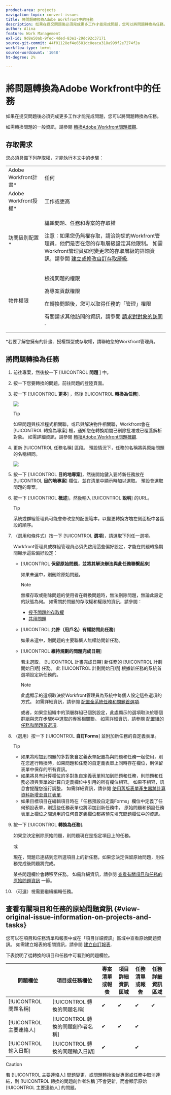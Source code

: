 ```yaml
---
product-area: projects
navigation-topic: convert-issues
title: 將問題轉換為Adobe Workfront中的任務
description: 如果在提交問題後必須完成更多工作才能完成問題，您可以將問題轉換為任務。
author: Alina
feature: Work Management
exl-id: 9d8e50ab-9fed-4ded-83e1-29dc92c37171
source-git-commit: 44f01128ef4e6581dc8eaca318a999f2e7274f2a
workflow-type: tm+mt
source-wordcount: '1048'
ht-degree: 2%

---
```


# 將問題轉換為Adobe Workfront中的任務

如果在提交問題後必須完成更多工作才能完成問題，您可以將問題轉換為任務。

如需轉換問題的一般資訊，請參閱 [轉換Adobe Workfront問題概觀](../../../manage-work/issues/convert-issues/convert-issues.md).

## 存取需求

您必須具備下列存取權，才能執行本文中的步驟：

<table style="table-layout:auto"> 
 <col> 
 <col> 
 <tbody> 
  <tr> 
   <td role="rowheader">Adobe Workfront計畫*</td> 
   <td> <p>任何</p> </td> 
  </tr> 
  <tr> 
   <td role="rowheader">Adobe Workfront授權*</td> 
   <td> <p>工作或更高</p> </td> 
  </tr> 
  <tr> 
   <td role="rowheader">訪問級別配置*</td> 
   <td> <p>編輯問題、任務和專案的存取權</p> <p>注意：如果您仍無權存取，請洽詢您的Workfront管理員，他們是否在您的存取層級設定其他限制。 如需Workfront管理員如何變更您的存取層級的詳細資訊，請參閱 <a href="../../../administration-and-setup/add-users/configure-and-grant-access/create-modify-access-levels.md" class="MCXref xref">建立或修改自訂存取層級</a>.</p> </td> 
  </tr> 
  <tr> 
   <td role="rowheader">物件權限</td> 
   <td> <p>檢視問題的權限</p> <p>為專案貢獻權限</p> <p>在轉換問題後，您可以取得任務的「管理」權限</p> <p>有關請求其他訪問的資訊，請參閱 <a href="../../../workfront-basics/grant-and-request-access-to-objects/request-access.md" class="MCXref xref">請求對對象的訪問 </a>.</p> </td> 
  </tr> 
 </tbody> 
</table>

*若要了解您擁有的計畫、授權類型或存取權，請聯絡您的Workfront管理員。

## 將問題轉換為任務

1. 前往專案，然後按一下 [!UICONTROL **問題** ] 中。
1. 按一下您要轉換的問題，前往問題的登陸頁面。
1. 按一下 [!UICONTROL **更多**] ，然後 [!UICONTROL **轉換為任務**].

   ![](assets/qs-issue-more-menu-highlighted-350x469.png)

   >[!TIP]
   >
   >如果問題與核准程式相關聯，或已與解決物件相關聯，Workfront會在 [!UICONTROL 轉換為專案] 框，通知您在轉換期間已刪除批准或已覆蓋解析對象。 如需詳細資訊，請參閱 [轉換Adobe Workfront問題概觀](../../../manage-work/issues/convert-issues/convert-issues.md).

1. 更新 [!UICONTROL 任務名稱] 區段。 預設情況下，任務的名稱將與原始問題的名稱相同。

   ![](assets/convert-to-task-box-nwe.png)

1. 按一下 [!UICONTROL **目的地專案**]，然後開始鍵入要將新任務放在 [!UICONTROL **目的地專案**] 欄位，並在清單中顯示時加以選取。 預設會選取問題的專案。

1. 按一下 [!UICONTROL **概述**]，然後輸入 [!UICONTROL **說明**] 的URL。

   >[!TIP]
   >
   >   系統或群組管理員可能會修改您的配置範本，以變更轉換方塊左側面板中各區段的順序。

1. （選用和條件式）按一下 [!UICONTROL **選項**]，請選取下列任一選項。

   Workfront管理員或群組管理員必須先啟用這些偏好設定，才能在問題轉換期間顯示這些偏好設定：

   * [!UICONTROL **保留原始問題，並將其解決辦法與此任務聯繫起來**]

      如果未選中，則刪除原始問題。

      >[!NOTE]
      >
      >無權存取或刪除問題的使用者在轉換問題時，無法刪除問題，無論此設定的狀態為何。 如需關於問題的存取權和權限的資訊，請參閱：
      >   
      >   * [授予問題的存取權](../../../administration-and-setup/add-users/configure-and-grant-access/grant-access-issues.md)
      >   * [共用問題](../../../workfront-basics/grant-and-request-access-to-objects/share-an-issue.md)


   * [!UICONTROL **允許（用戶名）有權訪問此任務**]

      如果未選中，則問題的主要聯繫人無權訪問新任務。

   * [!UICONTROL **維持規劃的問題完成日期**]

      若未選取， [!UICONTROL 計畫完成日期] 新任務的 [!UICONTROL 計劃開始日期] 任務。 此 [!UICONTROL 計劃開始日期] 根據新任務的系統首選項設定新任務的。

      >[!NOTE]
      >
      >
      >此處顯示的選項取決於Workfront管理員為系統中每個人設定這些選項的方式。 如需詳細資訊，請參閱 [配置全系統任務和問題首選項](../../../administration-and-setup/set-up-workfront/configure-system-defaults/set-task-issue-preferences.md).
      >
      >或者，如果您組織中的頂層群組已個別設定，此處顯示的選項取決於哪個群組與您在步驟6中選取的專案相關聯。 如需詳細資訊，請參閱 [配置組的任務和問題首選項](../../../administration-and-setup/manage-groups/create-and-manage-groups/configure-task-issue-preferences-group.md).

1. （選用）按一下 [!UICONTROL **自訂Forms**] 並附加新任務的自定義表單。

   >[!TIP]
   >
   >* 如果將附加到問題的多對象自定義表單配置為與問題和任務一起使用，則在您進行轉換時，如果問題和任務的自定義表單上同時存在欄位，則保留表單中保存的所有資訊。
   >* 如果將具有計算欄位的多對象自定義表單附加到問題和任務，則問題和任務必須與表單的計算自定義欄位中引用的所有欄位相容。 如果不相容，訊息會提醒您進行調整。 如需詳細資訊，請參閱 [使用舊版表單產生器將計算資料新增至自訂表單](../../../administration-and-setup/customize-workfront/create-manage-custom-forms/add-calculated-data-to-custom-form.md).
   >* 如果目標項目在編輯項目時在「任務預設自定義Forms」欄位中定義了任何預設表單，則這些任務表單也將添加到新任務中。 原始問題和預設任務表單上欄位之間通用的任何自定義欄位都將預先填充問題欄位中的資訊。



1. 按一下 [!UICONTROL **轉換為任務**].

   如果您決定刪除原始問題，則問題現在是指定項目上的任務。

   或

   現在，問題已連結到您所選項目上的新任務，如果您決定保留原始問題，則任務完成後問題將完成。

   某些問題欄位會轉移至任務。 如需詳細資訊，請參閱 [查看有關項目和任務的原始問題資訊](#view-original-issue-information-on-projects-and-tasks) 一節。

1. （可選）視需要繼續編輯任務。

## 查看有關項目和任務的原始問題資訊 {#view-original-issue-information-on-projects-and-tasks}

您可以在項目和任務清單和報表中或在「項目詳細資訊」區域中查看原始問題資訊。 如需建立報表的相關資訊，請參閱 [建立自訂報表](../../../reports-and-dashboards/reports/creating-and-managing-reports/create-custom-report.md).

下表說明了從轉換的項目和任務中可看到的問題欄位。

| 問題欄位 | 項目或任務欄位 | 專案清單或報表 | 項目詳細資訊區域 | 任務清單或報告 | 任務詳細資訊區域 |
|---|---|---|---|---|---|
| [!UICONTROL 問題名稱] | [!UICONTROL 轉換的問題名稱] | ✔ | ✔ | ✔ | ✔ |
| [!UICONTROL 主要連絡人] | [!UICONTROL 轉換的問題創作者名稱] | ✔ | ✔ | ✔ |
| [!UICONTROL 輸入日期] | [!UICONTROL 轉換的問題輸入日期] | ✔ |  | ✔ |


>[!CAUTION]
>
>若 [!UICONTROL 主要連絡人] 問題變更，或問題轉換後從專案或任務中取消連結，則 [!UICONTROL 轉換的問題創作者名稱 ]不會更新，而會顯示原始 [!UICONTROL 主要連絡人] 的問題。
